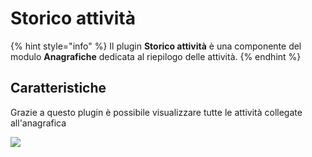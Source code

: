 # Storico attività

{% hint style="info" %}
Il plugin **Storico attività** è una componente del modulo **Anagrafiche** dedicata al riepilogo delle attività.
{% endhint %}

## Caratteristiche

Grazie a questo plugin è possibile visualizzare tutte le attività collegate all'anagrafica

![](https://firebasestorage.googleapis.com/v0/b/gitbook-x-prod.appspot.com/o/spaces%2F-LZJeLg23eVDvrCv74U7-887967055%2Fuploads%2FGmQjknTbw6B9e0p4J4Mc%2Ffile.png?alt=media)
